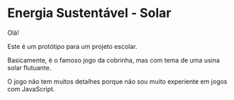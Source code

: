 # Energia Sustentável - Solar

Olá! 

Este é um protótipo para um projeto escolar.

Basicamente, é o famoso jogo da cobrinha, mas com tema de uma usina solar flutuante.

O jogo não tem muitos detalhes porque não sou muito experiente em jogos com JavaScript.
